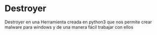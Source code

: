 # Destroyer
Destroyer en una Herramienta creada en python3  que nos permite crear malware para windows y de una manera fácil trabajar con ellos 
